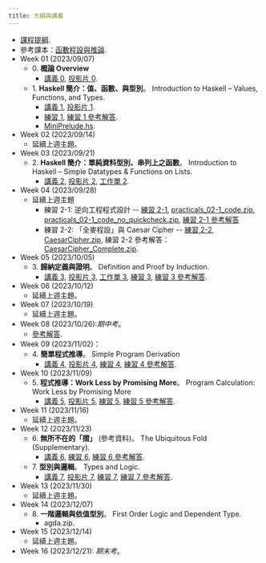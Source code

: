 ```yaml
---
title: 大綱與講義
---
```


* [課程提綱](../assets/syllabus.pdf).
* 參考課本：[函數程設與推論](../assets/fpbook.pdf).
* Week 01 (2023/09/07)
  * 0\. **概論 Overview**
    * [講義 0](../assets/handouts_00.pdf), [投影片 0](../assets/slides_00.pdf).
  * 1\. **Haskell 簡介：值、函數、與型別**。
    Introduction to Haskell – Values, Functions, and Types.
    * [講義 1](../assets/handouts_01.pdf), [投影片 1](../assets/slides_01.pdf).
    * [練習 1](../assets/practicals_01.pdf), [練習 1 參考解答](../assets/practicals_01_sols.pdf).
    * [MiniPrelude.hs](../assets/MiniPrelude.hs).
* Week 02 (2023/09/14)
  * 延續上週主題。
* Week 03 (2023/09/21)
  * 2\. **Haskell 簡介：單純資料型別、串列上之函數**。
    Introduction to Haskell – Simple Datatypes & Functions on Lists.
    * [講義 2](../assets/handouts_02.pdf), [投影片 2](../assets/slides_01.pdf), [工作單 2](../assets/work_sheet_02.pdf).
* Week 04 (2023/09/28)
  * 延續上週主題
    * 練習 2-1: 逆向工程程式設計 -- [練習 2-1](../assets/practicals_02-1.pdf), [practicals_02-1_code.zip](../assets/practicals_02-1_code.zip), [practicals_02-1_code_no_quickcheck.zip](../assets/practicals_02-1_code_no_quickcheck.zip), [練習 2-1 參考解答](../assets/practicals_02-1_sols.zip)
    * 練習 2-2: 「全麥程設」與 Caesar Cipher -- [練習 2-2](../assets/practicals_02-2.pdf), [CaesarCipher.zip](../assets/CaesarCipher.zip), 練習 2-2 參考解答：[CaesarCipher_Complete.zip](../assets/CaesarCipher_Complete.zip).
* Week 05 (2023/10/05)
  * 3\. **歸納定義與證明**。
    Definition and Proof by Induction.
    * [講義 3](../assets/handouts_03.pdf), [投影片 3](../assets/slides_03.pdf), [工作單 3](../assets/work_sheet_03.pdf), [練習 3](../assets/practicals_03.pdf), [練習 3 參考解答](../assets/practicals_03_sols.pdf).
* Week 06 (2023/10/12)
  * 延續上週主題。
* Week 07 (2023/10/19)
  * 延續上週主題。
* Week 08 (2023/10/26):*期中考*。
  * [參考解答](../assets/midterm_sols.pdf).
* Week 09 (2023/11/02)：
  * 4\. **簡單程式推導**。
  Simple Program Derivation
    * [講義 4](../assets/handouts_04.pdf), [投影片 4](../assets/slides_04.pdf), [練習 4](../assets/practicals_04.pdf), [練習 4 參考解答](../assets/practicals_04_sols.pdf).
* Week 10 (2023/11/09)
  * 5\. **程式推導：Work Less by Promising More**。
    Program Calculation: Work Less by Promising More
    * [講義 5](../assets/handouts_05.pdf), [投影片 5](../assets/slides_05.pdf), [練習 5](../assets/practicals_05.pdf), [練習 5 參考解答](../assets/practicals_05_sols.pdf).
* Week 11 (2023/11/16)
  * 延續上週主題。
* Week 12 (2023/11/23)
  * 6\. **無所不在的「摺」** (參考資料)。
    The Ubiquitous Fold (Supplementary).
    * [講義 6](../assets/handouts_06.pdf), [練習 6](../assets/practicals_06.pdf), [練習 6 參考解答](../assets/practicals_06_sols.pdf).
  * 7\. **型別與邏輯**。
    Types and Logic.
    * [講義 7](../assets/handouts_07.pdf), [投影片 7](../assets/slides_07.pdf), [練習 7](../assets/practicals_07.pdf), [練習 7 參考解答](../assets/practicals_07_sols.pdf).
* Week 13 (2023/11/30)
  * 延續上週主題。
* Week 14 (2023/12/07)
  * 8\. **一階邏輯與依值型別**。
  First Order Logic and Dependent Type.
    * agda.zip.
* Week 15 (2023/12/14)
  * 延續上週主題。
* Week 16 (2023/12/21): *期末考*。
